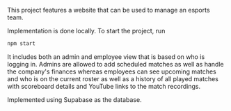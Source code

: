 This project features a website that can be used to manage an esports team. 

Implementation is done locally. To start the project, run
```bash
npm start
```

It includes both an admin and employee view that is based on who is logging in. Admins are allowed to add scheduled matches as well as handle the company's finances whereas employees can see upcoming matches and who is on the current roster as well as a history of all played matches with scoreboard details and YouTube links to the match recordings.

Implemented using Supabase as the database.
